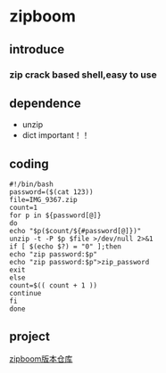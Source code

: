 # zipboom

## introduce
	
### zip crack based shell,easy to use

## dependence
	
 - unzip  	
 - dict    important！！
 
## coding

    #!/bin/bash
    password=($(cat 123))
    file=IMG_9367.zip
    count=1
    for p in ${password[@]}
    do
    echo "$p($count/${#password[@]})"
    unzip -t -P $p $file >/dev/null 2>&1
    if [ $(echo $?) = "0" ];then
    echo "zip password:$p"
    echo "zip password:$p">zip_password
    exit
    else
    count=$(( count + 1 ))
    continue
    fi
    done



## project

[zipboom版本仓库](https://github.com/blackjack550/zipboom)